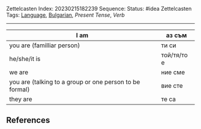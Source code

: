 Zettelcasten Index: 20230215182239
Sequence:
Status: #idea
Zettelcasten Tags:  [Language](../map-of-content/Language.md), [Bulgarian](../map-of-content/Bulgarian.md), *Present Tense*, *Verb*

---

|I am|аз съм|
|----|-----------|
|you are (familliar person)|ти си|
|he/she/it is|той/тя/то е|
|we are|ние сме|
|you are (talking to a group or one person to be formal)|вие сте|
|they are|те са|

## References
